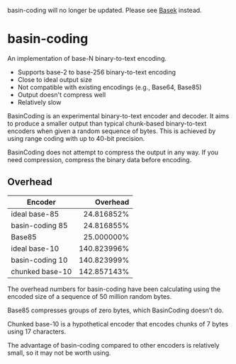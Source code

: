 basin-coding will no longer be updated. Please see
[Basek](https://github.com/RexBerry/basek) instead.

# basin-coding

An implementation of base-N binary-to-text encoding.

-   Supports base-2 to base-256 binary-to-text encoding
-   Close to ideal output size
-   Not compatible with existing encodings (e.g., Base64, Base85)
-   Output doesn't compress well
-   Relatively slow

BasinCoding is an experimental binary-to-text encoder and decoder. It aims to produce a
smaller output than typical chunk-based binary-to-text encoders when given a random
sequence of bytes. This is achieved by using range coding with up to 40-bit precision.

BasinCoding does not attempt to compress the output in any way. If you need compression,
compress the binary data before encoding.

## Overhead

| Encoder         |    Overhead |
| --------------- | ----------: |
| ideal base-85   |  24.816852% |
| basin-coding 85 |  24.816855% |
| Base85          |  25.000000% |
| ideal base-10   | 140.823996% |
| basin-coding 10 | 140.823999% |
| chunked base-10 | 142.857143% |

The overhead numbers for basin-coding have been calculating using the encoded size of a
sequence of 50 million random bytes.

Base85 compresses groups of zero bytes, which BasinCoding doesn&rsquo;t do.

Chunked base-10 is a hypothetical encoder that encodes chunks of 7 bytes using 17
characters.

The advantage of basin-coding compared to other encoders is relatively small, so it may
not be worth using.
